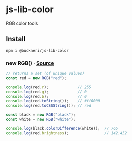 # js-lib-color

RGB color tools

## Install

```
npm i @buckneri/js-lib-color
```

### new RGB() · [Source](https://github.com/ibuckner/js-lib/blob/master/packages/js-lib-color/src/js-lib-color.ts)
```js
// returns a set (of unique values)
const red = new RGB("red");

console.log(red.r);             // 255
console.log(red.g);             // 0
console.log(red.b);             // 0
console.log(red.toString());    // #ff0000
console.log(red.toCSSString()); // red

const black = new RGB("black");
const white = new RGB("white");

console.log(black.colorDifference(white));  // 765
console.log(red.brightness);                // 142.452
```